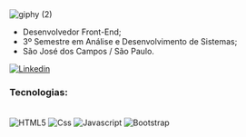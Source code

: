 ##

![giphy (2)](https://user-images.githubusercontent.com/82785756/154810305-219e2e12-5b7f-4442-b862-99c18806b6f1.gif)



- Desenvolvedor Front-End;
- 3º Semestre em Análise e Desenvolvimento de Sistemas;
- São José dos Campos / São Paulo.
 
[![Linkedin](https://img.shields.io/badge/LinkedIn-0077B5?style=for-the-badge&logo=linkedin&logoColor=white)](https://www.linkedin.com/in/jeffersoncabralsilva/)


### Tecnologias:

<div style="display: inline_block"><br>
  <img   align="center" alt="HTML5" src="https://img.shields.io/badge/HTML5-E34F26?style=for-the-badge&logo=html5&logoColor=white"/>
  <img   align="center" alt="Css" src=https://img.shields.io/badge/CSS-239120?&style=for-the-badge&logo=css3&logoColor=white"/>
  <img   align="center" alt="Javascript" src=https://img.shields.io/badge/JavaScript-F7DF1E?style=for-the-badge&logo=javascript&logoColor=black/>
  <img   align="center" alt="Bootstrap" src=https://img.shields.io/badge/Bootstrap-563D7C?style=for-the-badge&logo=bootstrap&logoColor=white/>
</div>
                                   
